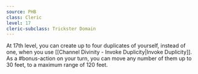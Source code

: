 ```yaml
---
source: PHB
class: Cleric
level: 17
cleric-subclass: Trickster Domain
---
```


At 17th level, you can create up to four duplicates of yourself, instead of one, when you use [[Channel Divinity - Invoke Duplicity|Invoke Duplicity]]. As a #bonus-action on your turn, you can move any number of them up to 30 feet, to a maximum range of 120 feet.

